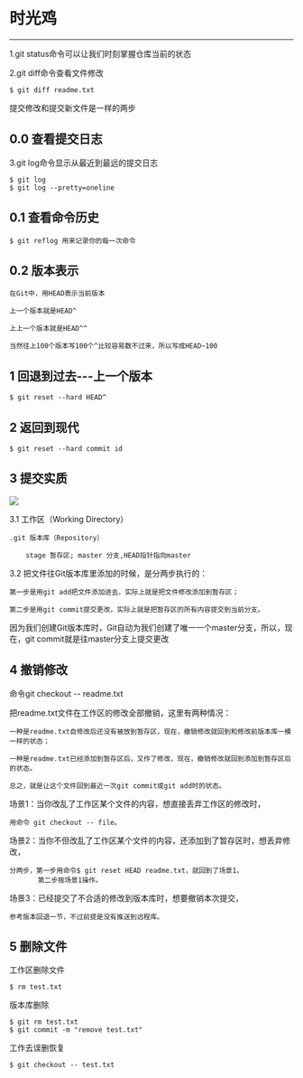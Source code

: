 # 时光鸡 #

----------

1.git status命令可以让我们时刻掌握仓库当前的状态

2.git diff命令查看文件修改

	$ git diff readme.txt 

提交修改和提交新文件是一样的两步

## 0.0 查看提交日志 ##
3.git log命令显示从最近到最远的提交日志

	$ git log
	$ git log --pretty=oneline

## 0.1 查看命令历史 ##

	$ git reflog 用来记录你的每一次命令

## 0.2 版本表示 ##

	在Git中，用HEAD表示当前版本
	
	上一个版本就是HEAD^
	
	上上一个版本就是HEAD^^
	
	当然往上100个版本写100个^比较容易数不过来，所以写成HEAD~100

## 1 回退到过去---上一个版本 ##

	$ git reset --hard HEAD^

## 2 返回到现代 ##

	$ git reset --hard commit id


## 3 提交实质 ##

![](https://i.imgur.com/ctHpZpc.png)

3.1 工作区（Working Directory）

	.git 版本库（Repository）

		stage 暂存区; master 分支,HEAD指针指向master

3.2 把文件往Git版本库里添加的时候，是分两步执行的：

	第一步是用git add把文件添加进去，实际上就是把文件修改添加到暂存区；
	
	第二步是用git commit提交更改，实际上就是把暂存区的所有内容提交到当前分支。

因为我们创建Git版本库时，Git自动为我们创建了唯一一个master分支，所以，现在，git commit就是往master分支上提交更改

## 4 撤销修改 ##

命令git checkout -- readme.txt

把readme.txt文件在工作区的修改全部撤销，这里有两种情况：

	一种是readme.txt自修改后还没有被放到暂存区，现在，撤销修改就回到和修改前版本库一模一样的状态；
	
	一种是readme.txt已经添加到暂存区后，又作了修改，现在，撤销修改就回到添加到暂存区后的状态。
	
	总之，就是让这个文件回到最近一次git commit或git add时的状态。

场景1：当你改乱了工作区某个文件的内容，想直接丢弃工作区的修改时，
	
	用命令 git checkout -- file。

场景2：当你不但改乱了工作区某个文件的内容，还添加到了暂存区时，想丢弃修改，

	分两步，第一步用命令$ git reset HEAD readme.txt，就回到了场景1，
		   第二步按场景1操作。

场景3：已经提交了不合适的修改到版本库时，想要撤销本次提交，

	参考版本回退一节，不过前提是没有推送到远程库。

## 5 删除文件 ##

工作区删除文件

	$ rm test.txt

版本库删除
 
	$ git rm test.txt
	$ git commit -m "remove test.txt"

工作去误删恢复

	$ git checkout -- test.txt
